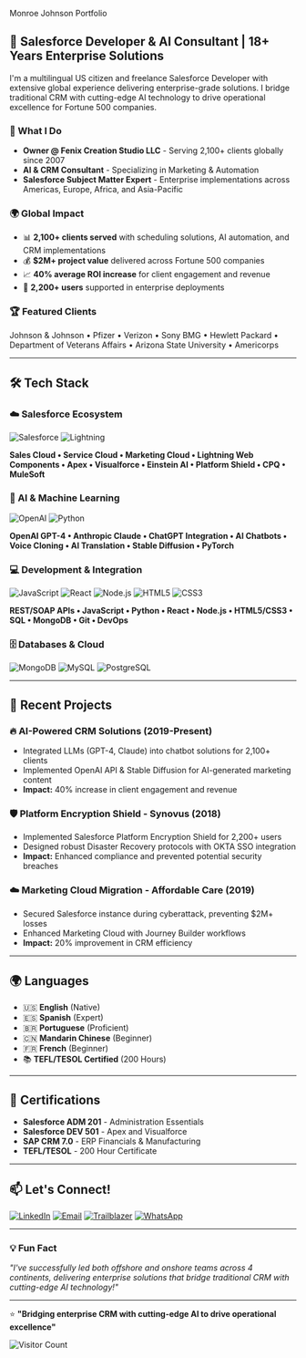Monroe Johnson Portfolio
## 🚀 Salesforce Developer & AI Consultant | 18+ Years Enterprise Solutions

I'm a multilingual US citizen and freelance Salesforce Developer with extensive global experience delivering enterprise-grade solutions. I bridge traditional CRM with cutting-edge AI technology to drive operational excellence for Fortune 500 companies.

### 💼 What I Do
- **Owner @ Fenix Creation Studio LLC** - Serving 2,100+ clients globally since 2007
- **AI & CRM Consultant** - Specializing in Marketing & Automation 
- **Salesforce Subject Matter Expert** - Enterprise implementations across Americas, Europe, Africa, and Asia-Pacific

### 🌍 Global Impact
- 📊 **2,100+ clients served** with scheduling solutions, AI automation, and CRM implementations
- 💰 **$2M+ project value** delivered across Fortune 500 companies
- 📈 **40% average ROI increase** for client engagement and revenue
- 👥 **2,200+ users** supported in enterprise deployments

### 🏆 Featured Clients
Johnson & Johnson • Pfizer • Verizon • Sony BMG • Hewlett Packard • Department of Veterans Affairs • Arizona State University • Americorps

---

## 🛠️ Tech Stack

### ☁️ Salesforce Ecosystem
![Salesforce](https://img.shields.io/badge/Salesforce-00A1E0?style=for-the-badge&logo=Salesforce&logoColor=white)
![Lightning](https://img.shields.io/badge/Lightning-1798C1?style=for-the-badge&logo=Salesforce&logoColor=white)

**Sales Cloud • Service Cloud • Marketing Cloud • Lightning Web Components • Apex • Visualforce • Einstein AI • Platform Shield • CPQ • MuleSoft**

### 🤖 AI & Machine Learning
![OpenAI](https://img.shields.io/badge/OpenAI-412991?style=for-the-badge&logo=openai&logoColor=white)
![Python](https://img.shields.io/badge/Python-3776AB?style=for-the-badge&logo=python&logoColor=white)

**OpenAI GPT-4 • Anthropic Claude • ChatGPT Integration • AI Chatbots • Voice Cloning • AI Translation • Stable Diffusion • PyTorch**

### 💻 Development & Integration
![JavaScript](https://img.shields.io/badge/JavaScript-F7DF1E?style=for-the-badge&logo=javascript&logoColor=black)
![React](https://img.shields.io/badge/React-20232A?style=for-the-badge&logo=react&logoColor=61DAFB)
![Node.js](https://img.shields.io/badge/Node.js-43853D?style=for-the-badge&logo=node.js&logoColor=white)
![HTML5](https://img.shields.io/badge/HTML5-E34F26?style=for-the-badge&logo=html5&logoColor=white)
![CSS3](https://img.shields.io/badge/CSS3-1572B6?style=for-the-badge&logo=css3&logoColor=white)

**REST/SOAP APIs • JavaScript • Python • React • Node.js • HTML5/CSS3 • SQL • MongoDB • Git • DevOps**

### 🗄️ Databases & Cloud
![MongoDB](https://img.shields.io/badge/MongoDB-4EA94B?style=for-the-badge&logo=mongodb&logoColor=white)
![MySQL](https://img.shields.io/badge/MySQL-00000F?style=for-the-badge&logo=mysql&logoColor=white)
![PostgreSQL](https://img.shields.io/badge/PostgreSQL-316192?style=for-the-badge&logo=postgresql&logoColor=white)

---

## 🌟 Recent Projects

### 🔥 AI-Powered CRM Solutions (2019-Present)
- Integrated LLMs (GPT-4, Claude) into chatbot solutions for 2,100+ clients
- Implemented OpenAI API & Stable Diffusion for AI-generated marketing content
- **Impact:** 40% increase in client engagement and revenue

### 🛡️ Platform Encryption Shield - Synovus (2018)
- Implemented Salesforce Platform Encryption Shield for 2,200+ users
- Designed robust Disaster Recovery protocols with OKTA SSO integration
- **Impact:** Enhanced compliance and prevented potential security breaches

### ☁️ Marketing Cloud Migration - Affordable Care (2019)
- Secured Salesforce instance during cyberattack, preventing $2M+ losses
- Enhanced Marketing Cloud with Journey Builder workflows
- **Impact:** 20% improvement in CRM efficiency

---

## 🌍 Languages
- 🇺🇸 **English** (Native)
- 🇪🇸 **Spanish** (Expert)
- 🇧🇷 **Portuguese** (Proficient)  
- 🇨🇳 **Mandarin Chinese** (Beginner)
- 🇫🇷 **French** (Beginner)
- 📚 **TEFL/TESOL Certified** (200 Hours)

---

## 🏅 Certifications
- **Salesforce ADM 201** - Administration Essentials
- **Salesforce DEV 501** - Apex and Visualforce  
- **SAP CRM 7.0** - ERP Financials & Manufacturing
- **TEFL/TESOL** - 200 Hour Certificate
---

## 📫 Let's Connect!

[![LinkedIn](https://img.shields.io/badge/LinkedIn-0077B5?style=for-the-badge&logo=linkedin&logoColor=white)](https://linkedin.com/in/monroerjohnson)
[![Email](https://img.shields.io/badge/Email-D14836?style=for-the-badge&logo=gmail&logoColor=white)](mailto:monroesalesforceai@gmail.com)
[![Trailblazer](https://img.shields.io/badge/Trailblazer-00A1E0?style=for-the-badge&logo=Salesforce&logoColor=white)](https://trailblazer.me/id/monroejohnson)
[![WhatsApp](https://img.shields.io/badge/WhatsApp-25D366?style=for-the-badge&logo=whatsapp&logoColor=white)](https://wa.me/13057132809)

---

### 💡 Fun Fact
*"I've successfully led both offshore and onshore teams across 4 continents, delivering enterprise solutions that bridge traditional CRM with cutting-edge AI technology!"*

---

⭐️ **"Bridging enterprise CRM with cutting-edge AI to drive operational excellence"**

![Visitor Count](https://komarev.com/ghpvc/?username=YOUR_GITHUB_USERNAME&color=blue)
